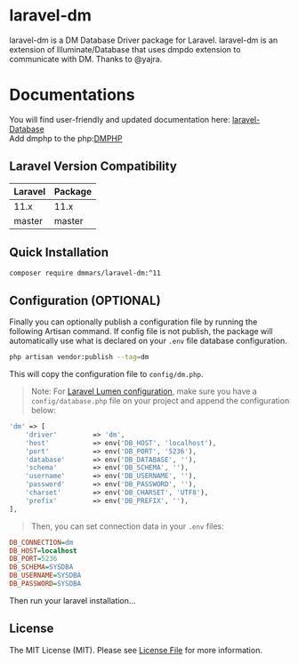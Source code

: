 # laravel-dm
laravel-dm is a DM Database Driver package for Laravel. laravel-dm is an extension of Illuminate/Database that uses dmpdo extension to communicate with DM. Thanks to @yajra.

# Documentations
You will find user-friendly and updated documentation here: [laravel-Database](https://laravel.com/docs/master/database)  
Add dmphp to the php:[DMPHP](https://eco.dameng.com/document/dm/zh-cn/pm/php-rogramming-guide)

## Laravel Version Compatibility

 Laravel  | Package
:---------|:----------
 11.x     | 11.x
 master   | master

## Quick Installation

```bash
composer require dmmars/laravel-dm:^11
```

## Configuration (OPTIONAL)

Finally you can optionally publish a configuration file by running the following Artisan command.
If config file is not publish, the package will automatically use what is declared on your `.env` file database configuration.

```bash
php artisan vendor:publish --tag=dm
```

This will copy the configuration file to `config/dm.php`.

> Note: For [Laravel Lumen configuration](http://lumen.laravel.com/docs/configuration#configuration-files), make sure you have a `config/database.php` file on your project and append the configuration below:

```php
'dm' => [
    'driver'         => 'dm',
    'host'           => env('DB_HOST', 'localhost'),
    'port'           => env('DB_PORT', '5236'),
    'database'       => env('DB_DATABASE', ''),
    'schema'         => env('DB_SCHEMA', ''),
    'username'       => env('DB_USERNAME', ''),
    'password'       => env('DB_PASSWORD', ''),
    'charset'        => env('DB_CHARSET', 'UTF8'),
    'prefix'         => env('DB_PREFIX', ''),
],
```

> Then, you can set connection data in your `.env` files:

```ini
DB_CONNECTION=dm
DB_HOST=localhost
DB_PORT=5236
DB_SCHEMA=SYSDBA
DB_USERNAME=SYSDBA
DB_PASSWORD=SYSDBA
```

Then run your laravel installation...

## License

The MIT License (MIT). Please see [License File](https://github.com/dmmars/laravel-dm/blob/11.x/LICENSE) for more information.
